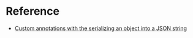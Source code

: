 # Reference
- [Custom annotations with the serializing an object into a JSON string](https://www.baeldung.com/java-custom-annotation)
